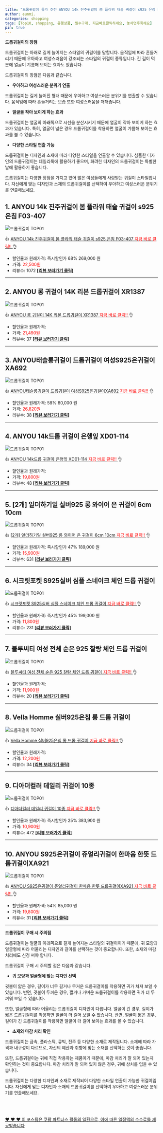 ```yaml
---
title: "드롭귀걸이 특가 추천 ANYOU 14k 진주귀걸이 봄 플라워 태슬 귀걸이 s925 은침 F03-407 비교 장점"
author: eunmi.
categories: shopping
tags: [Top10, shopping, 유행상품, 필수구매, 지금바로클릭하세요, 놓치면후회해요]
pin: true
---
```

**드롭귀걸이의 장점**

드롭귀걸이는 아래로 길게 늘어지는 스타일의 귀걸이를 말합니다. 움직임에 따라 흔들거리기 때문에 우아하고 여성스러움이 강조되는 스타일의 귀걸이 종류입니다. 긴 길이 덕분에 얼굴이 갸름해 보이는 효과도 있습니다.

드롭귀걸이의 장점은 다음과 같습니다.

* **우아하고 여성스러운 분위기 연출**

드롭귀걸이는 길게 늘어진 형태 때문에 우아하고 여성스러운 분위기를 연출할 수 있습니다. 움직임에 따라 흔들거리는 모습 또한 여성스러움을 더해줍니다.

* **얼굴을 작아 보이게 하는 효과**

드롭귀걸이는 얼굴의 아래쪽으로 시선을 분산시키기 때문에 얼굴이 작아 보이게 하는 효과가 있습니다. 특히, 얼굴이 넓은 경우 드롭귀걸이를 착용하면 얼굴이 갸름해 보이는 효과를 볼 수 있습니다.

* **다양한 스타일 연출 가능**

드롭귀걸이는 디자인과 소재에 따라 다양한 스타일을 연출할 수 있습니다. 심플한 디자인의 드롭귀걸이는 데일리룩에 활용하기 좋으며, 화려한 디자인의 드롭귀걸이는 특별한 날에 활용하기 좋습니다.

드롭귀걸이는 다양한 장점을 가지고 있어 많은 여성들에게 사랑받는 귀걸이 스타일입니다. 자신에게 맞는 디자인과 소재의 드롭귀걸이를 선택하여 우아하고 여성스러운 분위기를 연출해보세요.

   

## 1. ANYOU 14k 진주귀걸이 봄 플라워 태슬 귀걸이 s925 은침 F03-407

![드롭귀걸이 TOP01](https://thumbnail9.coupangcdn.com/thumbnails/remote/230x230ex/image/vendor_inventory/9ebb/9cf1110729ee5d7ecb8727cf9ec4187fa0aa56e517fdfe368fc31b3887a0.jpg)


👍 [ANYOU 14k 진주귀걸이 봄 플라워 태슬 귀걸이 s925 은침 F03-407 <font color=red> 지금 바로 클릭!! </font> ](https://link.coupang.com/re/AFFSDP?lptag=AF3617701&subid=GithubCoopas&pageKey=7274174168&traceid=V0-153&itemId=18558584980&vendorItemId=85696267337) 👌 


- 할인율과 원래가격: 즉시할인가 68%  269,000   원
- 가격: <span style='color:red'>22,500원</span>
- 리뷰수: 1072  [**[리뷰 보러가기 클릭]**](https://link.coupang.com/re/AFFSDP?lptag=AF3617701&subid=GithubCoopas&pageKey=7274174168&traceid=V0-153&itemId=18558584980&vendorItemId=85696267337)

---


   

## 2. ANYOU 롱 귀걸이 14K 리본 드롭귀걸이 XR1387

![드롭귀걸이 TOP01](https://thumbnail7.coupangcdn.com/thumbnails/remote/230x230ex/image/vendor_inventory/f1a2/64936e5eb731cc62d535b7b2f1e061d20b4a5210a15db020c9d6ed984b7e.jpg)


👍 [ANYOU 롱 귀걸이 14K 리본 드롭귀걸이 XR1387 <font color=red> 지금 바로 클릭!! </font> ](https://link.coupang.com/re/AFFSDP?lptag=AF3617701&subid=GithubCoopas&pageKey=7343754645&traceid=V0-153&itemId=18881794037&vendorItemId=86010224551) 👌 


- 할인율과 원래가격: 
- 가격: <span style='color:red'>21,490원</span>
- 리뷰수: 37  [**[리뷰 보러가기 클릭]**](https://link.coupang.com/re/AFFSDP?lptag=AF3617701&subid=GithubCoopas&pageKey=7343754645&traceid=V0-153&itemId=18881794037&vendorItemId=86010224551)

---


   

## 3. ANYOU태슬롱귀걸이 드롭귀걸이 여성S925은귀걸이XA692

![드롭귀걸이 TOP01](https://thumbnail6.coupangcdn.com/thumbnails/remote/230x230ex/image/vendor_inventory/6d88/9bd95266ac73d0249b86882821e8923e0b167d420da7b58f086418b46bfc.jpg)


👍 [ANYOU태슬롱귀걸이 드롭귀걸이 여성S925은귀걸이XA692 <font color=red> 지금 바로 클릭!! </font> ](https://link.coupang.com/re/AFFSDP?lptag=AF3617701&subid=GithubCoopas&pageKey=7344621697&traceid=V0-153&itemId=18885972560&vendorItemId=86014224839) 👌 


- 할인율과 원래가격: 58%  80,000   원
- 가격: <span style='color:red'>26,820원</span>
- 리뷰수: 38  [**[리뷰 보러가기 클릭]**](https://link.coupang.com/re/AFFSDP?lptag=AF3617701&subid=GithubCoopas&pageKey=7344621697&traceid=V0-153&itemId=18885972560&vendorItemId=86014224839)

---


   

## 4. ANYOU 14k드롭 귀걸이 은행잎 XD01-114

![드롭귀걸이 TOP01](https://thumbnail6.coupangcdn.com/thumbnails/remote/230x230ex/image/vendor_inventory/33fc/c0f04cecc96918267afc6da2f21d28f6f233735e4caf85b209927da5b570.jpg)


👍 [ANYOU 14k드롭 귀걸이 은행잎 XD01-114 <font color=red> 지금 바로 클릭!! </font> ](https://link.coupang.com/re/AFFSDP?lptag=AF3617701&subid=GithubCoopas&pageKey=7355823143&traceid=V0-153&itemId=18939736075&vendorItemId=86066247150) 👌 


- 할인율과 원래가격: 
- 가격: <span style='color:red'>19,800원</span>
- 리뷰수: 48  [**[리뷰 보러가기 클릭]**](https://link.coupang.com/re/AFFSDP?lptag=AF3617701&subid=GithubCoopas&pageKey=7355823143&traceid=V0-153&itemId=18939736075&vendorItemId=86066247150)

---


   

## 5. [2개] 일더하기일 실버925 롱 와이어 은 귀걸이 6cm 10cm

![드롭귀걸이 TOP01](https://thumbnail9.coupangcdn.com/thumbnails/remote/230x230ex/image/vendor_inventory/19a5/5f5d044fe1551aac27f8745940730b0405d43c400321061db7bbea695ed0.jpg)


👍 [[2개] 일더하기일 실버925 롱 와이어 은 귀걸이 6cm 10cm <font color=red> 지금 바로 클릭!! </font> ](https://link.coupang.com/re/AFFSDP?lptag=AF3617701&subid=GithubCoopas&pageKey=7136002035&traceid=V0-153&itemId=17905388506&vendorItemId=85068133299) 👌 


- 할인율과 원래가격: 즉시할인가 47%  189,000   원
- 가격: <span style='color:red'>15,900원</span>
- 리뷰수: 631  [**[리뷰 보러가기 클릭]**](https://link.coupang.com/re/AFFSDP?lptag=AF3617701&subid=GithubCoopas&pageKey=7136002035&traceid=V0-153&itemId=17905388506&vendorItemId=85068133299)

---


   

## 6. 시크릿포켓 S925실버 심플 스네이크 체인 드롭 귀걸이

![드롭귀걸이 TOP01](https://thumbnail10.coupangcdn.com/thumbnails/remote/230x230ex/image/vendor_inventory/549a/b5cf17ccda0c1c6c0261ea266daa65637f1a3a83ae49de4ee78c5572f854.jpg)


👍 [시크릿포켓 S925실버 심플 스네이크 체인 드롭 귀걸이 <font color=red> 지금 바로 클릭!! </font> ](https://link.coupang.com/re/AFFSDP?lptag=AF3617701&subid=GithubCoopas&pageKey=7119560174&traceid=V0-153&itemId=17822461730&vendorItemId=84986343600) 👌 


- 할인율과 원래가격: 즉시할인가 45%  199,000   원
- 가격: <span style='color:red'>11,800원</span>
- 리뷰수: 231  [**[리뷰 보러가기 클릭]**](https://link.coupang.com/re/AFFSDP?lptag=AF3617701&subid=GithubCoopas&pageKey=7119560174&traceid=V0-153&itemId=17822461730&vendorItemId=84986343600)

---


   

## 7. 블루씨티 여성 전체 순은 925 찰랑 체인 드롭 귀걸이

![드롭귀걸이 TOP01](https://thumbnail6.coupangcdn.com/thumbnails/remote/230x230ex/image/vendor_inventory/7449/e0c952cc57611416b6c1b46a9c7152c3f293fa4e57013f534389a4153f44.png)


👍 [블루씨티 여성 전체 순은 925 찰랑 체인 드롭 귀걸이 <font color=red> 지금 바로 클릭!! </font> ](https://link.coupang.com/re/AFFSDP?lptag=AF3617701&subid=GithubCoopas&pageKey=7292420114&traceid=V0-153&itemId=18642014779&vendorItemId=85777099745) 👌 


- 할인율과 원래가격: 
- 가격: <span style='color:red'>11,900원</span>
- 리뷰수: 20  [**[리뷰 보러가기 클릭]**](https://link.coupang.com/re/AFFSDP?lptag=AF3617701&subid=GithubCoopas&pageKey=7292420114&traceid=V0-153&itemId=18642014779&vendorItemId=85777099745)

---


   

## 8. Vella Homme 실버925은침 롱 드롭 귀걸이

![드롭귀걸이 TOP01](https://thumbnail7.coupangcdn.com/thumbnails/remote/230x230ex/image/vendor_inventory/952c/aed3ddc26889e2791e9af45630a46d046058dc10fbc49af74ee943e9fed0.jpg)


👍 [Vella Homme 실버925은침 롱 드롭 귀걸이 <font color=red> 지금 바로 클릭!! </font> ](https://link.coupang.com/re/AFFSDP?lptag=AF3617701&subid=GithubCoopas&pageKey=7421086748&traceid=V0-153&itemId=19250478913&vendorItemId=86366194012) 👌 


- 할인율과 원래가격: 
- 가격: <span style='color:red'>12,200원</span>
- 리뷰수: 34  [**[리뷰 보러가기 클릭]**](https://link.coupang.com/re/AFFSDP?lptag=AF3617701&subid=GithubCoopas&pageKey=7421086748&traceid=V0-153&itemId=19250478913&vendorItemId=86366194012)

---


   

## 9. 디아더컬러 데일리 귀걸이 10종

![드롭귀걸이 TOP01](https://thumbnail10.coupangcdn.com/thumbnails/remote/230x230ex/image/vendor_inventory/26d5/a6680919fd00481afbbaa98d683f982b6fa05fc8583698cd73683b35d1a2.jpg)


👍 [디아더컬러 데일리 귀걸이 10종 <font color=red> 지금 바로 클릭!! </font> ](https://link.coupang.com/re/AFFSDP?lptag=AF3617701&subid=GithubCoopas&pageKey=7116559974&traceid=V0-153&itemId=17806613574&vendorItemId=84970629376) 👌 


- 할인율과 원래가격: 즉시할인가 25%  383,900   원
- 가격: <span style='color:red'>10,900원</span>
- 리뷰수: 472  [**[리뷰 보러가기 클릭]**](https://link.coupang.com/re/AFFSDP?lptag=AF3617701&subid=GithubCoopas&pageKey=7116559974&traceid=V0-153&itemId=17806613574&vendorItemId=84970629376)

---


   

## 10. ANYOU S925은귀걸이 쥬얼리귀걸이 한마음 한뜻 드롭귀걸이XA921

![드롭귀걸이 TOP01](https://thumbnail9.coupangcdn.com/thumbnails/remote/230x230ex/image/vendor_inventory/276f/b108beec50a270403b13e8f3794ca2a3b58d5718ed1aa6db0c2254ce0d5f.jpg)


👍 [ANYOU S925은귀걸이 쥬얼리귀걸이 한마음 한뜻 드롭귀걸이XA921 <font color=red> 지금 바로 클릭!! </font> ](https://link.coupang.com/re/AFFSDP?lptag=AF3617701&subid=GithubCoopas&pageKey=7356210703&traceid=V0-153&itemId=18941455514&vendorItemId=87090084873) 👌 


- 할인율과 원래가격: 54%  85,000   원
- 가격: <span style='color:red'>19,800원</span>
- 리뷰수: 31  [**[리뷰 보러가기 클릭]**](https://link.coupang.com/re/AFFSDP?lptag=AF3617701&subid=GithubCoopas&pageKey=7356210703&traceid=V0-153&itemId=18941455514&vendorItemId=87090084873)

---
**드롭귀걸이 구매 시 주의점**

드롭귀걸이는 얼굴의 아래쪽으로 길게 늘어지는 스타일의 귀걸이이기 때문에, 귀 모양과 얼굴형에 따라 어울리는 디자인과 길이를 선택하는 것이 중요합니다. 또한, 소재와 마감 처리에도 신경 써야 합니다.

드롭귀걸이 구매 시 주의할 점은 다음과 같습니다.

* **귀 모양과 얼굴형에 맞는 디자인 선택**

귓불이 얇은 경우, 길이가 너무 길거나 무거운 드롭귀걸이를 착용하면 귀가 처져 보일 수 있습니다. 반면, 귓불이 두꺼운 경우, 짧거나 가벼운 드롭귀걸이를 착용하면 귀가 더 두꺼워 보일 수 있습니다.

또한, 얼굴형에 따라 어울리는 드롭귀걸이 디자인이 다릅니다. 얼굴이 긴 경우, 길이가 짧은 드롭귀걸이를 착용하면 얼굴이 더 길어 보일 수 있습니다. 반면, 얼굴이 짧은 경우, 길이가 긴 드롭귀걸이를 착용하면 얼굴이 더 길어 보이는 효과를 볼 수 있습니다.

* **소재와 마감 처리 확인**

드롭귀걸이는 금속, 플라스틱, 큐빅, 진주 등 다양한 소재로 제작됩니다. 소재에 따라 가격과 내구성이 다르므로, 자신의 예산과 취향에 맞는 소재를 선택하는 것이 좋습니다.

또한, 드롭귀걸이는 귀에 직접 착용하는 제품이기 때문에, 마감 처리가 잘 되어 있는지 확인하는 것이 중요합니다. 마감 처리가 잘 되어 있지 않은 경우, 귀에 상처를 입을 수 있습니다.

드롭귀걸이는 다양한 디자인과 소재로 제작되어 다양한 스타일 연출이 가능한 귀걸이입니다. 자신에게 맞는 디자인과 소재의 드롭귀걸이를 선택하여 우아하고 여성스러운 분위기를 연출해보세요.<br><br><br><br><br> [ ❤ ❤ ❤ 이 포스팅은 쿠팡 파트너스 활동의 일환으로, 이에 따른 일정액의 수수료를 제공받습니다](https://link.coupang.com/a/bcEFyh)